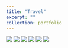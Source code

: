 ```yaml
---
title: "Travel"
excerpt: ""
collection: portfolio
---
```

<img src='https://Yp12138.github.io/images/travel0.jpg'>
<img src='https://Yp12138.github.io/images/travel1.jpg'>
<img src='https://Yp12138.github.io/images/travel2.jpg'>
<img src='https://Yp12138.github.io/images/travel3.jpg'>
<img src='https://Yp12138.github.io/images/travel4.jpg'>
<img src='https://Yp12138.github.io/images/travel5.jpg'>

